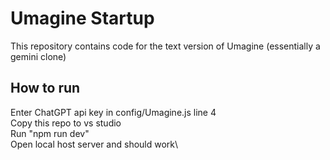 # Umagine Startup

This repository contains code for the text version of Umagine (essentially a gemini clone)

## How to run

Enter ChatGPT api key in config/Umagine.js line 4\
Copy this repo to vs studio\
Run "npm run dev"\
Open local host server and should work\
